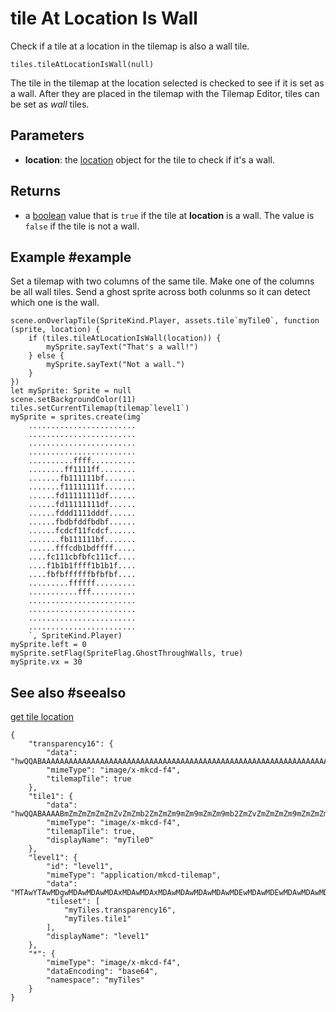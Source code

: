 # tile At Location Is Wall

Check if a tile at a location in the tilemap is also a wall tile.

```sig
tiles.tileAtLocationIsWall(null)
```

The tile in the tilemap at the location selected is checked to see if it is set as a wall. After they are placed in the tilemap with the Tilemap Editor, tiles can be set as _wall_ tiles.

## Parameters

* **location**: the [location](/reference/scene/location) object for the tile to check if it's a wall.

## Returns

* a [boolean](/types/boolean) value that is `true` if the tile at **location** is a wall. The value is `false` if the tile is not a wall.

## Example #example

Set a tilemap with two columns of the same tile. Make one of the columns be all wall tiles. Send a ghost sprite across both colunms so it can detect which one is the wall.

```blocks
scene.onOverlapTile(SpriteKind.Player, assets.tile`myTile0`, function (sprite, location) {
    if (tiles.tileAtLocationIsWall(location)) {
        mySprite.sayText("That's a wall!")
    } else {
        mySprite.sayText("Not a wall.")
    }
})
let mySprite: Sprite = null
scene.setBackgroundColor(11)
tiles.setCurrentTilemap(tilemap`level1`)
mySprite = sprites.create(img`
    ........................
    ........................
    ........................
    ........................
    ..........ffff..........
    ........ff1111ff........
    .......fb111111bf.......
    .......f11111111f.......
    ......fd11111111df......
    ......fd11111111df......
    ......fddd1111dddf......
    ......fbdbfddfbdbf......
    ......fcdcf11fcdcf......
    .......fb111111bf.......
    ......fffcdb1bdffff.....
    ....fc111cbfbfc111cf....
    ....f1b1b1ffff1b1b1f....
    ....fbfbffffffbfbfbf....
    .........ffffff.........
    ...........fff..........
    ........................
    ........................
    ........................
    ........................
    `, SpriteKind.Player)
mySprite.left = 0
mySprite.setFlag(SpriteFlag.GhostThroughWalls, true)
mySprite.vx = 30
```

## See also #seealso

[get tile location](/reference/scene/get-tile-location)

```jres
{
    "transparency16": {
        "data": "hwQQABAAAAAAAAAAAAAAAAAAAAAAAAAAAAAAAAAAAAAAAAAAAAAAAAAAAAAAAAAAAAAAAAAAAAAAAAAAAAAAAAAAAAAAAAAAAAAAAAAAAAAAAAAAAAAAAAAAAAAAAAAAAAAAAAAAAAAAAAAAAAAAAAAAAAAAAAAAAAAAAAAAAAAAAAAAAAAAAA==",
        "mimeType": "image/x-mkcd-f4",
        "tilemapTile": true
    },
    "tile1": {
        "data": "hwQQABAAAABmZmZmZmZmZmZvZmZmb2ZmZmZm9mZm9mZmZm9mb2ZmZvZmZmZmZm9mZmZmZmZmZmZmZmZmZmZmZmb2ZvZmb2Zm9mZmZmZm9mZmZmZmZmZmZmb2b2b2ZmZmZmZmZmZmZm9mZmb2ZmZmZmb2ZmZm9mZvZmZmZvZmZvZmZmZmZmZmZg==",
        "mimeType": "image/x-mkcd-f4",
        "tilemapTile": true,
        "displayName": "myTile0"
    },
    "level1": {
        "id": "level1",
        "mimeType": "application/mkcd-tilemap",
        "data": "MTAwYTAwMDgwMDAwMDAwMDAxMDAwMDAxMDAwMDAwMDAwMDAwMDEwMDAwMDEwMDAwMDAwMDAwMDAwMTAwMDAwMTAwMDAwMDAwMDAwMDAxMDAwMDAxMDAwMDAwMDAwMDAwMDEwMDAwMDEwMDAwMDAwMDAwMDAwMTAwMDAwMTAwMDAwMDAwMDAwMDAxMDAwMDAxMDAwMDAwMDAwMDAwMDEwMDAwMDEwMDAwMDAwMDAwMDAwMjAwMDAwMDAwMDIwMDAwMDAwMDAyMDAwMDAwMDAwMjAwMDAwMDAwMDIwMDAwMDAwMDAyMDAwMDAwMDAwMjAwMDAwMDAwMDIwMA==",
        "tileset": [
            "myTiles.transparency16",
            "myTiles.tile1"
        ],
        "displayName": "level1"
    },
    "*": {
        "mimeType": "image/x-mkcd-f4",
        "dataEncoding": "base64",
        "namespace": "myTiles"
    }
}
```
